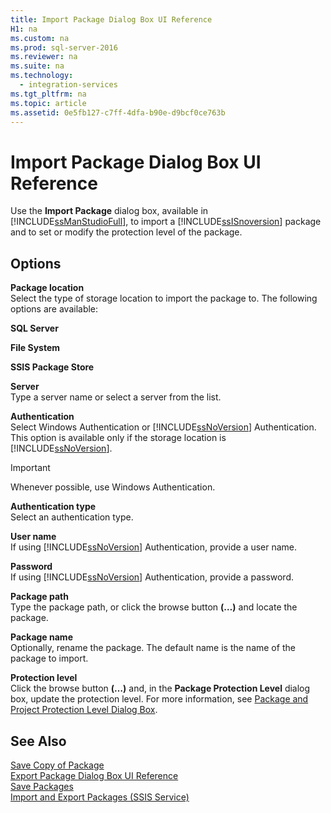 ```yaml
---
title: Import Package Dialog Box UI Reference
H1: na
ms.custom: na
ms.prod: sql-server-2016
ms.reviewer: na
ms.suite: na
ms.technology: 
  - integration-services
ms.tgt_pltfrm: na
ms.topic: article
ms.assetid: 0e5fb127-c7ff-4dfa-b90e-d9bcf0ce763b
---
```

# Import Package Dialog Box UI Reference
  Use the **Import Package** dialog box, available in [!INCLUDE[ssManStudioFull](../../Token/Other/ssManStudioFull_md.md)], to import a [!INCLUDE[ssISnoversion](../../Token/Other/ssISnoversion_md.md)] package and to set or modify the protection level of the package.  
  
## Options  
 **Package location**  
 Select the type of storage location to import the package to. The following options are available:  
  
 **SQL Server**  
  
 **File System**  
  
 **SSIS Package Store**  
  
 **Server**  
 Type a server name or select a server from the list.  
  
 **Authentication**  
 Select Windows Authentication or [!INCLUDE[ssNoVersion](../../Token/Other/ssNoVersion_md.md)] Authentication. This option is available only if the storage location is [!INCLUDE[ssNoVersion](../../Token/Other/ssNoVersion_md.md)].  
  
> [!IMPORTANT]  
>  Whenever possible, use Windows Authentication.  
  
 **Authentication type**  
 Select an authentication type.  
  
 **User name**  
 If using [!INCLUDE[ssNoVersion](../../Token/Other/ssNoVersion_md.md)] Authentication, provide a user name.  
  
 **Password**  
 If using [!INCLUDE[ssNoVersion](../../Token/Other/ssNoVersion_md.md)] Authentication, provide a password.  
  
 **Package path**  
 Type the package path, or click the browse button **\(…\)** and locate the package.  
  
 **Package name**  
 Optionally, rename the package. The default name is the name of the package to import.  
  
 **Protection level**  
 Click the browse button **\(…\)** and, in the **Package Protection Level** dialog box, update the protection level. For more information, see [Package and Project Protection Level Dialog Box](../../Topics/TopicNameNotContainA/Package-and-Project-Protection-Level-Dialog-Box.md).  
  
## See Also  
 [Save Copy of Package](../../Topics/TopicNameNotContainA/Save-Copy-of-Package.md)   
 [Export Package Dialog Box UI Reference](../../Topics/TopicNameNotContainA/Export-Package-Dialog-Box-UI-Reference.md)   
 [Save Packages](../../Topics/TopicNameNotContainA/Save-Packages.md)   
 [Import and Export Packages &#40;SSIS Service&#41;](../../Topics/TopicNameNotContainA/Import-and-Export-Packages--SSIS-Service-.md)  
  
  